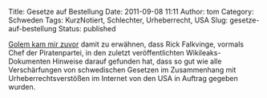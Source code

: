 Title: Gesetze auf Bestellung
Date: 2011-09-08 11:11
Author: tom
Category: Schweden
Tags: KurzNotiert, Schlechter, Urheberrecht, USA
Slug: gesetze-auf-bestellung
Status: published

[Golem kam mir zuvor](http://www.golem.de/1109/86294.html) damit zu
erwähnen, dass Rick Falkvinge, vormals Chef der Piratenpartei, in den
zuletzt veröffentlichten Wikileaks-Dokumenten Hinweise darauf gefunden
hat, dass so gut wie alle Verschärfungen von schwedischen Gesetzen im
Zusammenhang mit Urheberrechtsverstößen im Internet von den USA in
Auftrag gegeben wurden.

